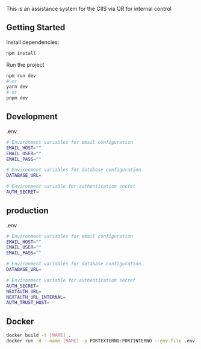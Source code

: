This is an assistance system for the CIIS via QR for internal control

## Getting Started

Install dependencies:
```bash
npm install
```

Run the project
```bash
npm run dev
# or
yarn dev
# or
pnpm dev
```

## Development
.env
```bash
# Environment variables for email configuration
EMAIL_HOST=""
EMAIL_USER=""
EMAIL_PASS=""

# Environment variables for database configuration
DATABASE_URL=

# Environment variable for authentication secret
AUTH_SECRET=
```

## production
.env
```bash
# Environment variables for email configuration
EMAIL_HOST=""
EMAIL_USER=""
EMAIL_PASS=""

# Environment variables for database configuration
DATABASE_URL=

# Environment variable for authentication secret
AUTH_SECRET=
NEXTAUTH_URL=
NEXTAUTH_URL_INTERNAL=
AUTH_TRUST_HOST=
```

## Docker
```bash
docker build -t [NAME] .
docker run -d --name [NAME] -p PORTEXTERNO:PORTINTERNO --env-file .env [NAME]
```